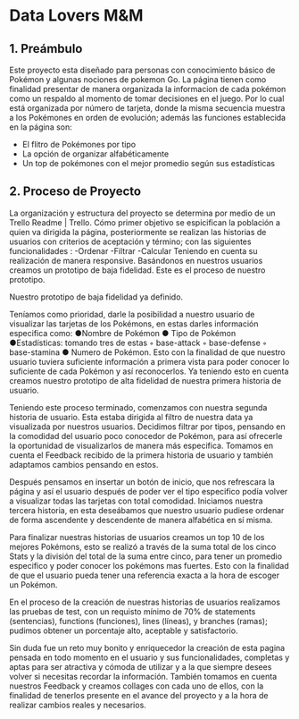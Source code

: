 # Data Lovers M&M

## 1. Preámbulo

Este proyecto esta diseñado para personas con conocimiento básico de Pokémon y algunas nociones de pokemon Go. La página tienen como finalidad presentar de manera organizada la informacion de cada pokémon como un respaldo al momento de tomar decisiones en el juego. Por lo cual está organizada por número de tarjeta, donde la misma secuencia muestra a los Pokémones en orden de evolución; además las funciones establecida en la página son:
- El flitro de Pokémones por tipo
- La opción de organizar alfabéticamente
- Un top de pokémones con el mejor promedio según sus estadísticas


## 2. Proceso de Proyecto 

La organización y estructura del proyecto se determina por medio de un Trello Readme | Trello. 
Cómo primer objetivo se espicifican  la población a quien  va dirigida la página, posteriormente se realizan las historias de usuarios con criterios de aceptación y término; con las siguientes funcionalidades :
-Ordenar
-Filtrar 
-Calcular
Teniendo en cuenta su realización de manera responsive.
Basándonos en nuestros usuarios creamos un prototipo de baja fidelidad.
Este es el proceso de nuestro prototipo.
 
Nuestro prototipo de baja fidelidad ya definido.
 
Teníamos como prioridad, darle la posibilidad a nuestro usuario de visualizar las tarjetas de los Pokémons, en estas darles información especifica como: 
●Nombre de Pokémon
● Tipo de Pokémon 
●Estadísticas: tomando tres de estas
◦ base-attack
◦ base-defense
◦ base-stamina 
● Numero de Pokémon. 
Esto con la finalidad de que nuestro usuario tuviera suficiente información a primera vista para poder conocer lo suficiente de cada Pokémon y así reconocerlos.
Ya teniendo esto en cuenta creamos nuestro prototipo de alta fidelidad de nuestra primera historia de usuario.
 
Teniendo este proceso terminado, comenzamos con nuestra segunda historia de usuario. Esta estaba dirigida al filtro de nuestra data ya visualizada por nuestros usuarios.
Decidimos filtrar por tipos, pensando en la comodidad del usuario poco conocedor de Pokémon, para así ofrecerle la oportunidad de visualizarlos de manera más especifica. 
Tomamos en cuenta el Feedback recibido de la primera historia de usuario y también adaptamos cambios pensando en estos.
 
Después pensamos en insertar un botón de inicio, que nos refrescara la página y así el usuario después de poder ver el tipo especifico podía volver a visualizar todas las tarjetas con total comodidad.
Iniciamos nuestra tercera historia, en esta deseábamos que nuestro usuario pudiese ordenar de forma ascendente y descendente de manera alfabética en sí misma.
 
Para finalizar nuestras historias de usuarios creamos un top 10 de los mejores Pokémons, esto se realizó a través de la suma total de los cinco Stats y la división del total de la suma entre cinco, para tener un promedio especifico y poder conocer los pokémons mas fuertes. 
Esto con la finalidad de que el usuario pueda tener una referencia exacta a la hora de escoger un Pokémon.

 
En el proceso de la creación de nuestras historias de usuarios realizamos las pruebas de test, con un requisto mínimo de 70% de statements (sentencias), functions (funciones), lines (líneas), y branches (ramas); pudimos obtener un porcentaje alto, aceptable y satisfactorio. 
 
Sin duda fue un reto muy bonito y enriquecedor la creación de esta pagina pensada en todo momento en el usuario y sus funcionalidades, completas y aptas para ser atractiva y cómoda de utilizar y a la que siempre desees volver si necesitas recordar la información.
También tomamos en cuenta nuestros Feedback y creamos collages con cada uno de ellos, con la finalidad de tenerlos presente en el avance del proyecto y a la hora de realizar cambios reales y necesarios.
 
